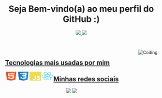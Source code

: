 <h1 align="center">Seja Bem-vindo(a) ao meu perfil do GitHub :)</h1>

<div align="center">
  <a href="https://github.com/luisamellx">
  <img height="120em" src="https://github-readme-stats.vercel.app/api?username=luisamellx&show_icons=true&theme=cobalt&include_all_commits=true&count_private=true"/>
  <img height="120em" src="https://github-readme-stats.vercel.app/api/top-langs/?username=luisamellx&layout=compact&langs_count=7&theme=cobalt"/>
</div>
 
##
  
<div align="center">
  <div><br>
    <img align="right" alt="Coding" height="300" src="https://media.giphy.com/media/dMLmQfCO7lCA2gX3tw/giphy.gif">
    <h2 align="left"> Tecnologias mais usadas por mim </h2>
    <img align="left" alt="HTML" height="30" width="40" src="https://raw.githubusercontent.com/devicons/devicon/master/icons/html5/html5-original.svg">
    <img align="left" alt="CSS" height="30" width="40" src="https://raw.githubusercontent.com/devicons/devicon/master/icons/css3/css3-original.svg">
    <img align="left" alt="Js" height="30" width="40" src="https://raw.githubusercontent.com/devicons/devicon/master/icons/javascript/javascript-plain.svg">
    <img align="left" alt="React" height="30" width="40" src="https://raw.githubusercontent.com/devicons/devicon/master/icons/react/react-original.svg">
</div>
  
  ##
 
<div> 
  <h2 align="left"> Minhas redes sociais </h2>
  <a href="https://instagram.com/luisamellx" target="_blank"><img src="https://img.shields.io/badge/-Instagram-%23E4405F?style=for-the-badge&logo=instagram&logoColor=white" target="_blank"></a>
  <a href = "mailto:contatoluhmello@gmail.com"><img src="https://img.shields.io/badge/-Gmail-%23333?style=for-the-badge&logo=gmail&logoColor=white" target="_blank"></a>
</div>
